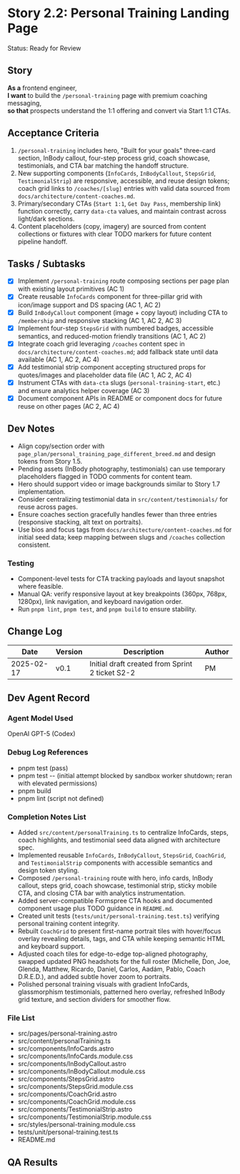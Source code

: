 # Story 2.2: Personal Training Landing Page

Status: Ready for Review

## Story
**As a** frontend engineer,  
**I want** to build the `/personal-training` page with premium coaching messaging,  
**so that** prospects understand the 1:1 offering and convert via Start 1:1 CTAs.

## Acceptance Criteria
1. `/personal-training` includes hero, "Built for your goals" three-card section, InBody callout, four-step process grid, coach showcase, testimonials, and CTA bar matching the handoff structure.
2. New supporting components (`InfoCards`, `InBodyCallout`, `StepsGrid`, `TestimonialStrip`) are responsive, accessible, and reuse design tokens; coach grid links to `/coaches/[slug]` entries with valid data sourced from `docs/architecture/content-coaches.md`.
3. Primary/secondary CTAs (`Start 1:1`, `Get Day Pass`, membership link) function correctly, carry `data-cta` values, and maintain contrast across light/dark sections.
4. Content placeholders (copy, imagery) are sourced from content collections or fixtures with clear TODO markers for future content pipeline handoff.

## Tasks / Subtasks
- [x] Implement `/personal-training` route composing sections per page plan with existing layout primitives (AC 1)
- [x] Create reusable `InfoCards` component for three-pillar grid with icon/image support and DS spacing (AC 1, AC 2)
- [x] Build `InBodyCallout` component (image + copy layout) including CTA to `/membership` and responsive stacking (AC 1, AC 2, AC 3)
- [x] Implement four-step `StepsGrid` with numbered badges, accessible semantics, and reduced-motion friendly transitions (AC 1, AC 2)
- [x] Integrate coach grid leveraging `/coaches` content spec in `docs/architecture/content-coaches.md`; add fallback state until data available (AC 1, AC 2, AC 4)
- [x] Add testimonial strip component accepting structured props for quotes/images and placeholder data file (AC 1, AC 2, AC 4)
- [x] Instrument CTAs with `data-cta` slugs (`personal-training-start`, etc.) and ensure analytics helper coverage (AC 3)
- [x] Document component APIs in README or component docs for future reuse on other pages (AC 2, AC 4)

## Dev Notes
- Align copy/section order with `page_plan/personal_training_page_different_breed.md` and design tokens from Story 1.5.
- Pending assets (InBody photography, testimonials) can use temporary placeholders flagged in TODO comments for content team.
- Hero should support video or image backgrounds similar to Story 1.7 implementation.
- Consider centralizing testimonial data in `src/content/testimonials/` for reuse across pages.
- Ensure coaches section gracefully handles fewer than three entries (responsive stacking, alt text on portraits).
- Use bios and focus tags from `docs/architecture/content-coaches.md` for initial seed data; keep mapping between slugs and `/coaches` collection consistent.

### Testing
- Component-level tests for CTA tracking payloads and layout snapshot where feasible.
- Manual QA: verify responsive layout at key breakpoints (360px, 768px, 1280px), link navigation, and keyboard navigation order.
- Run `pnpm lint`, `pnpm test`, and `pnpm build` to ensure stability.

## Change Log
| Date | Version | Description | Author |
| --- | --- | --- | --- |
| 2025-02-17 | v0.1 | Initial draft created from Sprint 2 ticket S2-2 | PM |

## Dev Agent Record
### Agent Model Used
OpenAI GPT-5 (Codex)


### Debug Log References

- pnpm test (pass)
- pnpm test -- (initial attempt blocked by sandbox worker shutdown; reran with elevated permissions)
- pnpm build
- pnpm lint (script not defined)


### Completion Notes List

- Added `src/content/personalTraining.ts` to centralize InfoCards, steps, coach highlights, and testimonial seed data aligned with architecture spec.
- Implemented reusable `InfoCards`, `InBodyCallout`, `StepsGrid`, `CoachGrid`, and `TestimonialStrip` components with accessible semantics and design token styling.
- Composed `/personal-training` route with hero, info cards, InBody callout, steps grid, coach showcase, testimonial strip, sticky mobile CTA, and closing CTA bar with analytics instrumentation.
- Added server-compatible Formspree CTA hooks and documented component usage plus TODO guidance in `README.md`.
- Created unit tests (`tests/unit/personal-training.test.ts`) verifying personal training content integrity.
- Rebuilt `CoachGrid` to present first-name portrait tiles with hover/focus overlay revealing details, tags, and CTA while keeping semantic HTML and keyboard support.
- Adjusted coach tiles for edge-to-edge top-aligned photography, swapped updated PNG headshots for the full roster (Michelle, Don, Joe, Glenda, Matthew, Ricardo, Daniel, Carlos, Aadám, Pablo, Coach D.R.E.D.), and added subtle hover zoom to portraits.
- Polished personal training visuals with gradient InfoCards, glassmorphism testimonials, patterned hero overlay, refreshed InBody grid texture, and section dividers for smoother flow.


### File List

- src/pages/personal-training.astro
- src/content/personalTraining.ts
- src/components/InfoCards.astro
- src/components/InfoCards.module.css
- src/components/InBodyCallout.astro
- src/components/InBodyCallout.module.css
- src/components/StepsGrid.astro
- src/components/StepsGrid.module.css
- src/components/CoachGrid.astro
- src/components/CoachGrid.module.css
- src/components/TestimonialStrip.astro
- src/components/TestimonialStrip.module.css
- src/styles/personal-training.module.css
- tests/unit/personal-training.test.ts
- README.md

## QA Results
